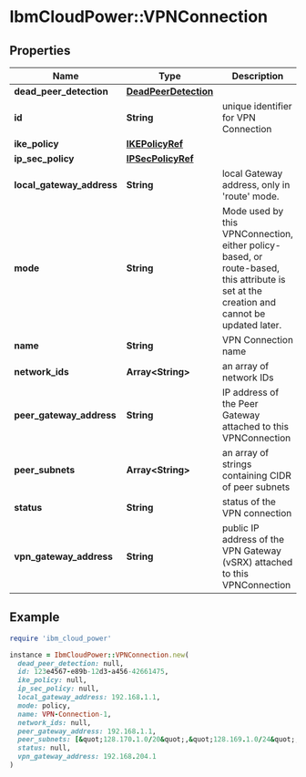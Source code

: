 # IbmCloudPower::VPNConnection

## Properties

| Name | Type | Description | Notes |
| ---- | ---- | ----------- | ----- |
| **dead_peer_detection** | [**DeadPeerDetection**](DeadPeerDetection.md) |  |  |
| **id** | **String** | unique identifier for VPN Connection |  |
| **ike_policy** | [**IKEPolicyRef**](IKEPolicyRef.md) |  |  |
| **ip_sec_policy** | [**IPSecPolicyRef**](IPSecPolicyRef.md) |  |  |
| **local_gateway_address** | **String** | local Gateway address, only in &#39;route&#39; mode. |  |
| **mode** | **String** | Mode used by this VPNConnection, either policy-based, or route-based, this attribute is set at the creation and cannot be updated later. |  |
| **name** | **String** | VPN Connection name |  |
| **network_ids** | **Array&lt;String&gt;** | an array of network IDs |  |
| **peer_gateway_address** | **String** | IP address of the Peer Gateway attached to this VPNConnection |  |
| **peer_subnets** | **Array&lt;String&gt;** | an array of strings containing CIDR of peer subnets |  |
| **status** | **String** | status of the VPN connection |  |
| **vpn_gateway_address** | **String** | public IP address of the VPN Gateway (vSRX) attached to this VPNConnection |  |

## Example

```ruby
require 'ibm_cloud_power'

instance = IbmCloudPower::VPNConnection.new(
  dead_peer_detection: null,
  id: 123e4567-e89b-12d3-a456-42661475,
  ike_policy: null,
  ip_sec_policy: null,
  local_gateway_address: 192.168.1.1,
  mode: policy,
  name: VPN-Connection-1,
  network_ids: null,
  peer_gateway_address: 192.168.1.1,
  peer_subnets: [&quot;128.170.1.0/20&quot;,&quot;128.169.1.0/24&quot;,&quot;128.168.1.0/27&quot;,&quot;128.170.1.0/32&quot;],
  status: null,
  vpn_gateway_address: 192.168.204.1
)
```


